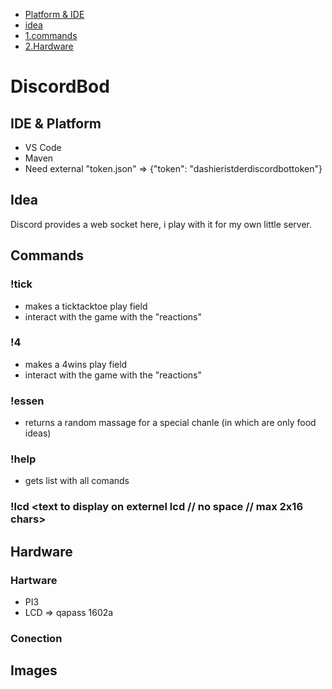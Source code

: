 - [Platform & IDE]()
- [idea]()
- [1.commands]()
- [2.Hardware]()

# DiscordBod

## IDE & Platform
- VS Code
- Maven
- Need external "token.json" => {"token": "dashieristderdiscordbottoken"}

## Idea
Discord provides a web socket here, i play with it for my own little server.

## Commands

### !tick
- makes a ticktacktoe play field
- interact with the game with the "reactions"

### !4
- makes a 4wins play field
- interact with the game with the "reactions"

### !essen
- returns a random massage for a special chanle (in which are only food ideas)

### !help
- gets list with all comands

### !lcd <text to display on externel lcd // no space // max 2x16 chars>

## Hardware
### Hartware
- PI3
- LCD => qapass 1602a
### Conection

## Images

